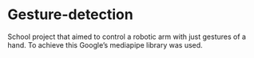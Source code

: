 # Gesture-detection
School project that aimed to control a robotic arm with just gestures of a hand. To achieve this Google’s mediapipe library was used. 
